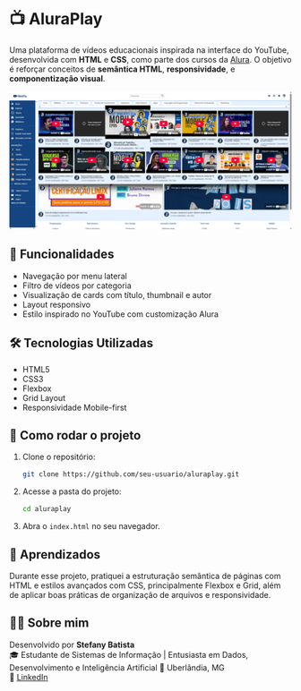 # 📺 AluraPlay

Uma plataforma de vídeos educacionais inspirada na interface do YouTube, desenvolvida com **HTML** e **CSS**, como parte dos cursos da [Alura](https://www.alura.com.br/). O objetivo é reforçar conceitos de **semântica HTML**, **responsividade**, e **componentização visual**.

![AluraPlay Preview](projeto-alura-play.png)

## 🚀 Funcionalidades

- Navegação por menu lateral
- Filtro de vídeos por categoria
- Visualização de cards com título, thumbnail e autor
- Layout responsivo
- Estilo inspirado no YouTube com customização Alura

## 🛠️ Tecnologias Utilizadas

- HTML5
- CSS3
- Flexbox
- Grid Layout
- Responsividade Mobile-first

## 📂 Como rodar o projeto

1. Clone o repositório:
   ```bash
   git clone https://github.com/seu-usuario/aluraplay.git
   ```
2. Acesse a pasta do projeto:
   ```bash
   cd aluraplay
   ```
3. Abra o `index.html` no seu navegador.

## 🧠 Aprendizados

Durante esse projeto, pratiquei a estruturação semântica de páginas com HTML e estilos avançados com CSS, principalmente Flexbox e Grid, além de aplicar boas práticas de organização de arquivos e responsividade.

## 👩‍💻 Sobre mim

Desenvolvido por **Stefany Batista**  
🎓 Estudante de Sistemas de Informação | Entusiasta em Dados, Desenvolvimento e Inteligência Artificial 
📍 Uberlândia, MG  
📎 [LinkedIn](https://www.linkedin.com/in/stefanybrauns)
